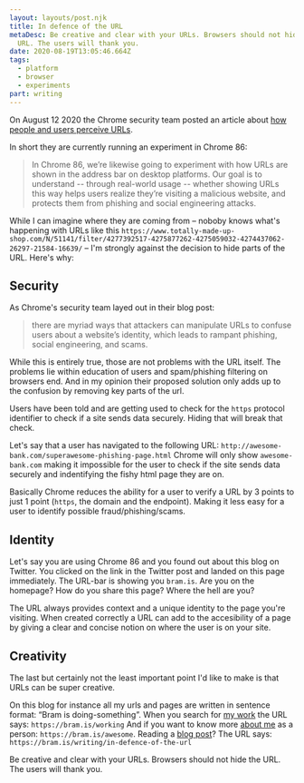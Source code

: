 ```yaml
---
layout: layouts/post.njk
title: In defence of the URL
metaDesc: Be creative and clear with your URLs. Browsers should not hide the
  URL. The users will thank you.
date: 2020-08-19T13:05:46.664Z
tags:
  - platform
  - browser
  - experiments
part: writing
---
```

On August 12 2020 the Chrome security team posted an article about [how people and users perceive URLs](https://blog.chromium.org/2020/08/helping-people-spot-spoofs-url.html).

In short they are currently running an experiment in Chrome 86:

> In Chrome 86, we’re likewise going to experiment with how URLs are shown in the address bar on desktop platforms. Our goal is to understand -- through real-world usage -- whether showing URLs this way helps users realize they’re visiting a malicious website, and protects them from phishing and social engineering attacks.

While I can imagine where they are coming from – noboby knows what's happening with URLs like this `https://www.totally-made-up-shop.com/N/51141/filter/4277392517-4275877262-4275059032-4274437062-26297-21584-16639/` – I'm strongly against the decision to hide parts of the URL. Here's why:

## Security
As Chrome's security team layed out in their blog post:
> there are myriad ways that attackers can manipulate URLs to confuse users about a website’s identity, which leads to rampant phishing, social engineering, and scams.

While this is entirely true, those are not problems with the URL itself. The problems lie within education of users and spam/phishing filtering on browsers end. And in my opinion their proposed solution only adds up to the confusion by removing key parts of the url.

Users have been told and are getting used to check for the `https` protocol identifier to check if a site sends data securely. Hiding that will break that check.

Let's say that a user has navigated to the following URL:
`http://awesome-bank.com/superawesome-phishing-page.html`
Chrome will only show `awesome-bank.com` making it impossible for the user to check if the site sends data securely and indentifying the fishy html page they are on.

Basically Chrome reduces the ability for a user to verify a URL by 3 points to just 1 point (`https`, the domain and the endpoint). Making it less easy for a user to identify possible fraud/phishing/scams.

## Identity
Let's say you are using Chrome 86 and you found out about this blog on Twitter. You clicked on the link in the Twitter post and landed on this page immediately. The URL-bar is showing you `bram.is`. Are you on the homepage? How do you share this page? Where the hell are you?

The URL always provides context and a unique identity to the page you're visiting. When created correctly a URL can add to the accesibility of a page by giving a clear and concise notion on where the user is on your site.

## Creativity
The last but certainly not the least important point I'd like to make is that URLs can be super creative.

On this blog for instance all my urls and pages are written in sentence format: “Bram is doing-something”.
When you search for [my work](/working) the URL says: `https://bram.is/working`
And if you want to know more [about me](/awesome) as a person: `https://bram.is/awesome`.
Reading a [blog post](/writing)? The URL says: `https://bram.is/writing/in-defence-of-the-url`

Be creative and clear with your URLs. Browsers should not hide the URL. The users will thank you.
